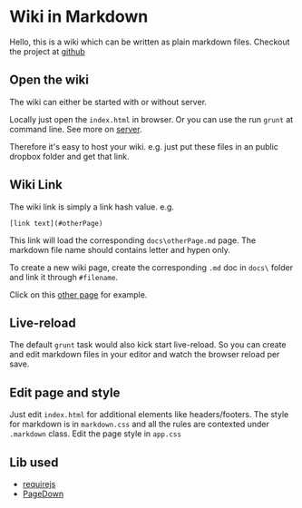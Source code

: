 Wiki in Markdown
=================

Hello, this is a wiki which can be written as plain markdown files. Checkout the project at [github](https://github.com/jackysee/markdown-wiki)

## Open the wiki

The wiki can either be started with or without server. 

Locally just open the `index.html` in browser. Or you can use the run `grunt` at command line. See more on [server](#server).

Therefore it's easy to host your wiki. e.g. just put these files in an public dropbox folder and get that link.

## Wiki Link

The wiki link is simply a link hash value. e.g.

	[link text](#otherPage)

This link will load the corresponding `docs\otherPage.md` page. The markdown file name should contains letter and hypen only.

To create a new wiki page, create the corresponding `.md` doc in `docs\` folder and link it through `#filename`.

Click on this [other page](#otherpage) for example.

## Live-reload

The default `grunt` task would also kick start live-reload. So you can create and edit markdown files in your editor and watch the browser reload per save.

## Edit page and style

Just edit `index.html` for additional elements like headers/footers. The style for markdown is in `markdown.css` and all the rules are contexted under `.markdown` class. Edit the page style in `app.css`

## Lib used

- [requirejs](http://requirejs.org)
- [PageDown](http://code.google.com/p/pagedown/wiki/PageDown)

